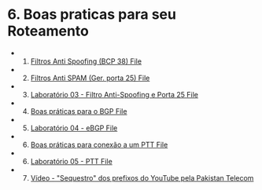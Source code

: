 # 6. Boas praticas para seu Roteamento

* 1. [Filtros Anti Spoofing (BCP 38) File](https://github.com/miguel7penteado/redes/blob/master/BCOP/6_Boas_Praticas_Para_Seu_Roteamento/01-bcp38.pdf)
* 2. [Filtros Anti SPAM (Ger. porta 25) File](https://github.com/miguel7penteado/redes/blob/master/BCOP/6_Boas_Praticas_Para_Seu_Roteamento/02-gerencia_porta_25.pdf)
* 3. [Laboratório 03 - Filtro Anti-Spoofing e Porta 25 File]()
* 4. [Boas práticas para o BGP File]()
* 5. [Laboratório 04 - eBGP File]()
* 6. [Boas práticas para conexão a um PTT File]()
* 6. [Laboratório 05 - PTT File]()
* 7. [Vídeo - "Sequestro" dos prefixos do YouTube pela Pakistan Telecom]()
